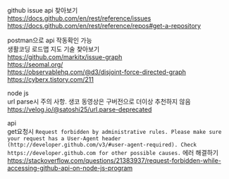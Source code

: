 github issue api 찾아보기  
https://docs.github.com/en/rest/reference/issues  
https://docs.github.com/en/rest/reference/repos#get-a-repository  

postman으로 api 작동확인 가능  
생활코딩 로드맵 지도 기술 찾아보기  
https://github.com/markitx/issue-graph  
https://seomal.org/  
https://observablehq.com/@d3/disjoint-force-directed-graph  
https://cyberx.tistory.com/211  



node js  
url parse시 주의 사항. 생코 동영상은 구버전으로 더이상 추천하지 않음  
https://velog.io/@satoshi25/url.parse-deprecated  


api  
get요청시 `Request forbidden by administrative rules. Please make sure your request has a User-Agent header (http://developer.github.com/v3/#user-agent-required). Check https://developer.github.com for other possible causes.` 에러 해결하기  
https://stackoverflow.com/questions/21383937/request-forbidden-while-accessing-github-api-on-node-js-program
